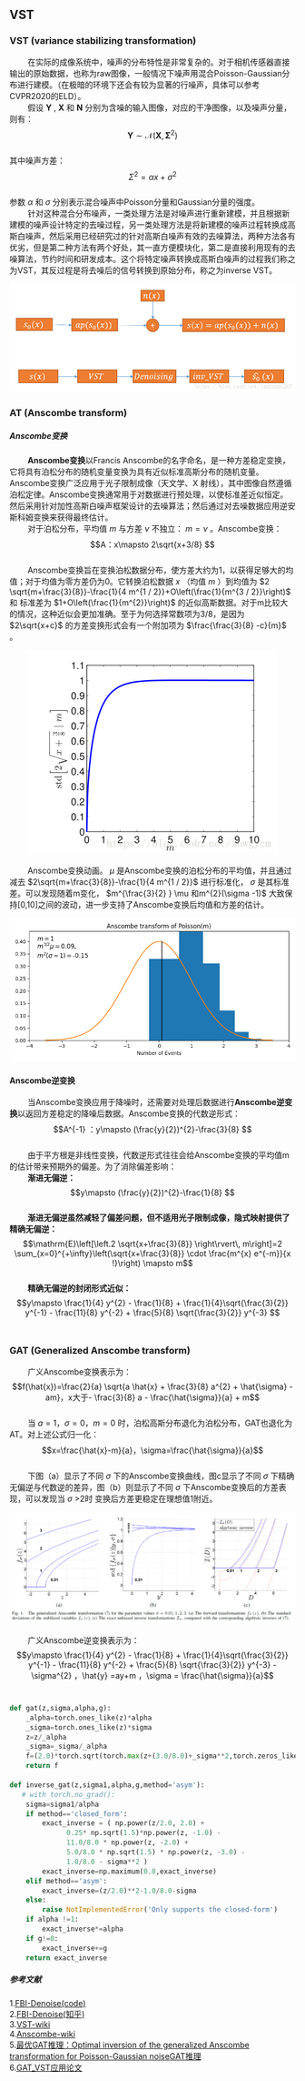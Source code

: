 ## VST
### VST (variance stabilizing transformation)
&emsp;&emsp; 在实际的成像系统中，噪声的分布特性是非常复杂的。对于相机传感器直接输出的原始数据，也称为raw图像，一般情况下噪声用混合Poisson-Gaussian分布进行建模。（在极暗的环境下还会有较为显著的行噪声，具体可以参考CVPR2020的ELD）。<br>
&emsp;&emsp; 假设 $\mathbf{Y}$ , $\mathbf{X}$ 和 $\mathbf{N}$ 分别为含噪的输入图像，对应的干净图像，以及噪声分量，则有： $$\mathbf{Y} \sim \mathcal{N}\left(\mathbf{X}, \boldsymbol{\Sigma}^{2}\right)$$ <br>
其中噪声方差： $$\Sigma^{2} = \alpha x + \sigma ^{2} $$ <br>
参数 $\alpha$ 和 $\sigma$ 分别表示混合噪声中Poisson分量和Gaussian分量的强度。<br>
&emsp;&emsp; 针对这种混合分布噪声，一类处理方法是对噪声进行重新建模，并且根据新建模的噪声设计特定的去噪过程，另一类处理方法是将新建模的噪声过程转换成高斯白噪声，然后采用已经研究过的针对高斯白噪声有效的去噪算法，两种方法各有优劣，但是第二种方法有两个好处，其一直方便模块化，第二是直接利用现有的去噪算法，节约时间和研发成本。这个将特定噪声转换成高斯白噪声的过程我们称之为VST，其反过程是将去噪后的信号转换到原始分布，称之为inverse VST。<br>

<div align=center>
<img src="https://github.com/623-wzy/wzy/blob/main/image/20180809142357833.png"/>
</div>

### AT (Anscombe transform)
##### Anscombe变换
&emsp;&emsp; **Anscombe变换**以Francis Anscombe的名字命名，是一种方差稳定变换，它将具有泊松分布的随机变量变换为具有近似标准高斯分布的随机变量。Anscombe变换广泛应用于光子限制成像（天文学、X 射线），其中图像自然遵循泊松定律。Anscombe变换通常用于对数据进行预处理，以使标准差近似恒定。然后采用针对加性高斯白噪声框架设计的去噪算法；然后通过对去噪数据应用逆安斯科姆变换来获得最终估计。<br>
&emsp;&emsp; 对于泊松分布，平均值 $m$ 与方差 $\nu$ 不独立： $m=\nu$ 。Anscombe变换： $$A：x\mapsto 2\sqrt{x+3/8} $$ <br>
&emsp;&emsp; Anscombe变换旨在变换泊松数据分布，使方差大约为1，以获得足够大的均值；对于均值为零方差仍为0。它转换泊松数据 $x$ （均值 $m$ ）到均值为 
$2 \sqrt{m+\frac{3}{8}}-\frac{1}{4 m^{1 / 2}}+O\left(\frac{1}{m^{3 / 2}}\right)$ 和 标准差为 $1+O\left(\frac{1}{m^{2}}\right)$ 的近似高斯数据。对于m比较大的情况，这种近似会更加准确。至于为何选择常数项为3/8，是因为 $2\sqrt{x+c}$ 的方差变换形式会有一个附加项为 $\frac{\frac{3}{8} -c}{m}$ 。<br>

<div align=center>
<img src="https://github.com/623-wzy/wzy/blob/main/image/20181025105803813.png"/>
</div>

&emsp;&emsp; Anscombe变换动画。 $\mu$ 是Anscombe变换的泊松分布的平均值，并且通过减去 $2\sqrt{m+\frac{3}{8}}-\frac{1}{4 m^{1 / 2}}$ 进行标准化， $\sigma$ 是其标准差。可以发现随着m变化， $m^{\frac{3}{2} } \mu 和m^{2}(\sigma -1)$ 大致保持[0,10]之间的波动，进一步支持了Anscombe变换后均值和方差的估计。<br>

<div align=center>
<img src="https://github.com/623-wzy/wzy/blob/main/image/Anscombe_transform_animated.gif"/>
</div>

#### Anscombe逆变换
&emsp;&emsp; 当Anscombe变换应用于降噪时，还需要对处理后数据进行**Anscombe逆变换**以返回方差稳定的降噪后数据。Anscombe变换的代数逆形式： $$A^{-1} ：y\mapsto (\frac{y}{2})^{2}-\frac{3}{8} $$ <br>
&emsp;&emsp; 由于平方根是非线性变换，代数逆形式往往会给Anscombe变换的平均值m的估计带来预期外的偏差。为了消除偏差影响：<br>
&emsp;&emsp; **渐进无偏逆：** $$y\mapsto (\frac{y}{2})^{2}-\frac{1}{8} $$ <br>
&emsp;&emsp; **渐进无偏逆虽然减轻了偏差问题，但不适用光子限制成像，隐式映射提供了精确无偏逆：** $$\mathrm{E}\left[\left.2 \sqrt{x+\frac{3}{8}} \right\rvert\, m\right]=2 \sum_{x=0}^{+\infty}\left(\sqrt{x+\frac{3}{8}} \cdot \frac{m^{x} e^{-m}}{x !}\right) \mapsto m$$ <br>
&emsp;&emsp; **精确无偏逆的封闭形式近似：** $$y\mapsto \frac{1}{4} y^{2} - \frac{1}{8} + \frac{1}{4}\sqrt{\frac{3}{2}} y^{-1} - \frac{11}{8} y^{-2} + \frac{5}{8} \sqrt{\frac{3}{2}} y^{-3} $$ <br>

### GAT (Generalized Anscombe transform)
&emsp;&emsp; 广义Anscombe变换表示为： $$f(\hat{x})=\frac{2}{a} \sqrt{a \hat{x} + \frac{3}{8} a^{2} + \hat{\sigma} - am}，x大于- \frac{3}{8} a - \frac{\hat{\sigma}}{a} + m$$ <br>
&emsp;&emsp; 当 $a=1，\sigma=0，m=0$ 时，泊松高斯分布退化为泊松分布，GAT也退化为AT。对上述公式归一化： $$x=\frac{\hat{x}-m}{a}，\sigma=\frac{\hat{\sigma}}{a}$$ <br>
&emsp;&emsp; 下图（a）显示了不同 $\sigma$ 下的Anscombe变换曲线，图c显示了不同 $\sigma$ 下精确无偏逆与代数逆的差异，图（b）则显示了不同 $\sigma$ 下Anscombe变换后的方差表现，可以发现当 $\sigma$ >2时 变换后方差更稳定在理想值1附近。

<div align=center>
<img src="https://github.com/623-wzy/wzy/blob/main/image/screenshot-20240419-145017.png"/>
</div>

&emsp;&emsp; 广义Anscombe逆变换表示为： $$y\mapsto \frac{1}{4} y^{2} - \frac{1}{8} + \frac{1}{4}\sqrt{\frac{3}{2}} y^{-1} - \frac{11}{8} y^{-2} + \frac{5}{8} \sqrt{\frac{3}{2}} y^{-3} - \sigma^{2} ，\hat{y} =ay+m ，\sigma = \frac{\hat{\sigma}}{a}$$ <br>
```python
def gat(z,sigma,alpha,g):
    _alpha=torch.ones_like(z)*alpha
    _sigma=torch.ones_like(z)*sigma
    z=z/_alpha
    _sigma=_sigma/_alpha
    f=(2.0)*torch.sqrt(torch.max(z+(3.0/8.0)+_sigma**2,torch.zeros_like(z)))
    return f

def inverse_gat(z,sigma1,alpha,g,method='asym'):
   # with torch.no_grad():
    sigma=sigma1/alpha
    if method=='closed_form':
        exact_inverse = ( np.power(z/2.0, 2.0) +
              0.25* np.sqrt(1.5)*np.power(z, -1.0) -
              11.0/8.0 * np.power(z, -2.0) +
              5.0/8.0 * np.sqrt(1.5) * np.power(z, -3.0) -
              1.0/8.0 - sigma**2 )
        exact_inverse=np.maximum(0.0,exact_inverse)
    elif method=='asym':
        exact_inverse=(z/2.0)**2-1.0/8.0-sigma
    else:
        raise NotImplementedError('Only supports the closed-form')
    if alpha !=1:
        exact_inverse*=alpha
    if g!=0:
        exact_inverse+=g
    return exact_inverse
```
##### 参考文献
1.[FBI-Denoise(code)](https://github.com/csm9493/FBI-Denoiser) <br>
2.[FBI-Denoise(知乎)](https://zhuanlan.zhihu.com/p/435957028) <br>
3.[VST-wiki](https://en.wikipedia.org/wiki/Variance-stabilizing_transformation) <br>
4.[Anscombe-wiki](https://en.wikipedia.org/wiki/Anscombe_transform#cite_note-Anscombe1948-1) <br>
5.[最优GAT推理：Optimal inversion of the generalized Anscombe
transformation for Poisson-Gaussian noiseGAT推理](https://github.com/623-wzy/wzy/blob/main/paper/Optimal%20Inversion%20of%20the%20Generalized%20Anscombe%20Transformation%20for%20Poisson-Gaussian%20Noise.pdf)<br>
6.[GAT_VST应用论文](https://github.com/623-wzy/wzy/blob/main/paper/A_Poisson-Gaussian_Denoising_Dataset_With_Real_Fluorescence_Microscopy_Images_CVPR_2019.pdf)

